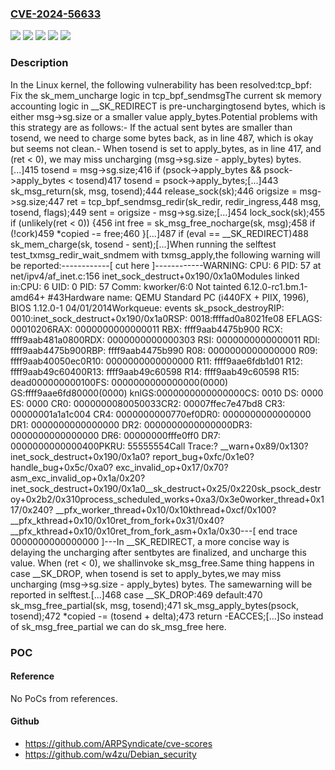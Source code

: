 ### [CVE-2024-56633](https://cve.mitre.org/cgi-bin/cvename.cgi?name=CVE-2024-56633)
![](https://img.shields.io/static/v1?label=Product&message=Linux&color=blue)
![](https://img.shields.io/static/v1?label=Version&message=&color=brightgreen)
![](https://img.shields.io/static/v1?label=Version&message=4.20%20&color=brightgreen)
![](https://img.shields.io/static/v1?label=Version&message=604326b41a6fb9b4a78b6179335decee0365cd8c%20&color=brightgreen)
![](https://img.shields.io/static/v1?label=Vulnerability&message=n%2Fa&color=blue)

### Description

In the Linux kernel, the following vulnerability has been resolved:tcp_bpf: Fix the sk_mem_uncharge logic in tcp_bpf_sendmsgThe current sk memory accounting logic in __SK_REDIRECT is pre-unchargingtosend bytes, which is either msg->sg.size or a smaller value apply_bytes.Potential problems with this strategy are as follows:- If the actual sent bytes are smaller than tosend, we need to charge some  bytes back, as in line 487, which is okay but seems not clean.- When tosend is set to apply_bytes, as in line 417, and (ret < 0), we may  miss uncharging (msg->sg.size - apply_bytes) bytes.[...]415 tosend = msg->sg.size;416 if (psock->apply_bytes && psock->apply_bytes < tosend)417   tosend = psock->apply_bytes;[...]443 sk_msg_return(sk, msg, tosend);444 release_sock(sk);446 origsize = msg->sg.size;447 ret = tcp_bpf_sendmsg_redir(sk_redir, redir_ingress,448                             msg, tosend, flags);449 sent = origsize - msg->sg.size;[...]454 lock_sock(sk);455 if (unlikely(ret < 0)) {456   int free = sk_msg_free_nocharge(sk, msg);458   if (!cork)459     *copied -= free;460 }[...]487 if (eval == __SK_REDIRECT)488   sk_mem_charge(sk, tosend - sent);[...]When running the selftest test_txmsg_redir_wait_sndmem with txmsg_apply,the following warning will be reported:------------[ cut here ]------------WARNING: CPU: 6 PID: 57 at net/ipv4/af_inet.c:156 inet_sock_destruct+0x190/0x1a0Modules linked in:CPU: 6 UID: 0 PID: 57 Comm: kworker/6:0 Not tainted 6.12.0-rc1.bm.1-amd64+ #43Hardware name: QEMU Standard PC (i440FX + PIIX, 1996), BIOS 1.12.0-1 04/01/2014Workqueue: events sk_psock_destroyRIP: 0010:inet_sock_destruct+0x190/0x1a0RSP: 0018:ffffad0a8021fe08 EFLAGS: 00010206RAX: 0000000000000011 RBX: ffff9aab4475b900 RCX: ffff9aab481a0800RDX: 0000000000000303 RSI: 0000000000000011 RDI: ffff9aab4475b900RBP: ffff9aab4475b990 R08: 0000000000000000 R09: ffff9aab40050ec0R10: 0000000000000000 R11: ffff9aae6fdb1d01 R12: ffff9aab49c60400R13: ffff9aab49c60598 R14: ffff9aab49c60598 R15: dead000000000100FS:  0000000000000000(0000) GS:ffff9aae6fd80000(0000) knlGS:0000000000000000CS:  0010 DS: 0000 ES: 0000 CR0: 0000000080050033CR2: 00007ffec7e47bd8 CR3: 00000001a1a1c004 CR4: 0000000000770ef0DR0: 0000000000000000 DR1: 0000000000000000 DR2: 0000000000000000DR3: 0000000000000000 DR6: 00000000fffe0ff0 DR7: 0000000000000400PKRU: 55555554Call Trace:<TASK>? __warn+0x89/0x130? inet_sock_destruct+0x190/0x1a0? report_bug+0xfc/0x1e0? handle_bug+0x5c/0xa0? exc_invalid_op+0x17/0x70? asm_exc_invalid_op+0x1a/0x20? inet_sock_destruct+0x190/0x1a0__sk_destruct+0x25/0x220sk_psock_destroy+0x2b2/0x310process_scheduled_works+0xa3/0x3e0worker_thread+0x117/0x240? __pfx_worker_thread+0x10/0x10kthread+0xcf/0x100? __pfx_kthread+0x10/0x10ret_from_fork+0x31/0x40? __pfx_kthread+0x10/0x10ret_from_fork_asm+0x1a/0x30</TASK>---[ end trace 0000000000000000 ]---In __SK_REDIRECT, a more concise way is delaying the uncharging after sentbytes are finalized, and uncharge this value. When (ret < 0), we shallinvoke sk_msg_free.Same thing happens in case __SK_DROP, when tosend is set to apply_bytes,we may miss uncharging (msg->sg.size - apply_bytes) bytes. The samewarning will be reported in selftest.[...]468 case __SK_DROP:469 default:470 sk_msg_free_partial(sk, msg, tosend);471 sk_msg_apply_bytes(psock, tosend);472 *copied -= (tosend + delta);473 return -EACCES;[...]So instead of sk_msg_free_partial we can do sk_msg_free here.

### POC

#### Reference
No PoCs from references.

#### Github
- https://github.com/ARPSyndicate/cve-scores
- https://github.com/w4zu/Debian_security

